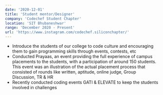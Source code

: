 ```yaml
---
date: '2020-12-01'
title: 'Student mentor/Designer'
company: 'Codechef Student Chapter'
location: 'SIT Bhubaneshwar'
range: 'December 2020 - Present'
url: 'https://www.instagram.com/codechef.siliconchapter/'
---
```


- Introduce the students of our college to code culture and encouraging them to gain programming skills through events, contests, etc
- Conducted Prayaas, an event providing the full experience of campus placements to the students, with a participation of around 150 students. This event was an illustration of the actual placement process that consisted of rounds like written, aptitude, online judge, Group Discussion, TR & HR
- Recently conducted coding events GATI & ELEVATE to keep the students involved in challenges

